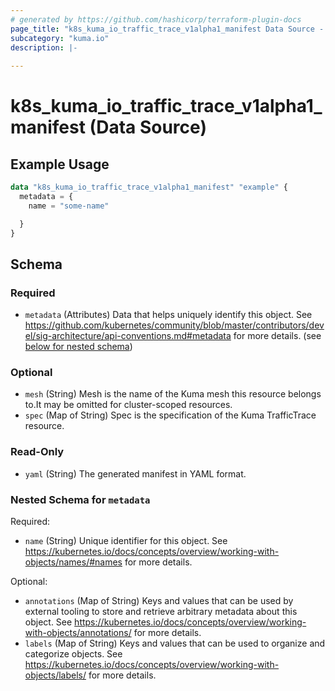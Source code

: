 ```yaml
---
# generated by https://github.com/hashicorp/terraform-plugin-docs
page_title: "k8s_kuma_io_traffic_trace_v1alpha1_manifest Data Source - terraform-provider-k8s"
subcategory: "kuma.io"
description: |-
  
---
```


# k8s_kuma_io_traffic_trace_v1alpha1_manifest (Data Source)



## Example Usage

```terraform
data "k8s_kuma_io_traffic_trace_v1alpha1_manifest" "example" {
  metadata = {
    name = "some-name"

  }
}
```

<!-- schema generated by tfplugindocs -->
## Schema

### Required

- `metadata` (Attributes) Data that helps uniquely identify this object. See https://github.com/kubernetes/community/blob/master/contributors/devel/sig-architecture/api-conventions.md#metadata for more details. (see [below for nested schema](#nestedatt--metadata))

### Optional

- `mesh` (String) Mesh is the name of the Kuma mesh this resource belongs to.It may be omitted for cluster-scoped resources.
- `spec` (Map of String) Spec is the specification of the Kuma TrafficTrace resource.

### Read-Only

- `yaml` (String) The generated manifest in YAML format.

<a id="nestedatt--metadata"></a>
### Nested Schema for `metadata`

Required:

- `name` (String) Unique identifier for this object. See https://kubernetes.io/docs/concepts/overview/working-with-objects/names/#names for more details.

Optional:

- `annotations` (Map of String) Keys and values that can be used by external tooling to store and retrieve arbitrary metadata about this object. See https://kubernetes.io/docs/concepts/overview/working-with-objects/annotations/ for more details.
- `labels` (Map of String) Keys and values that can be used to organize and categorize objects. See https://kubernetes.io/docs/concepts/overview/working-with-objects/labels/ for more details.
